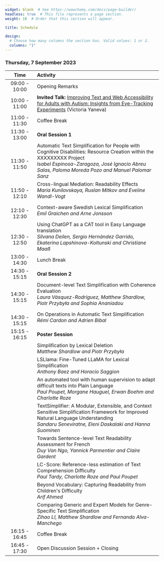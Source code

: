 ```yaml
---
widget: blank  # See https://wowchemy.com/docs/page-builder/
headless: true  # This file represents a page section.
weight: 10  # Order that this section will appear.

title: Schedule

design:
  # Choose how many columns the section has. Valid values: 1 or 2.
  columns: "1"
---
```


### Thursday, 7 September 2023


| Time | Activity |
| :---: | :----------- |
| 09:00 - 10:00 | Opening Remarks |
| 10:00 - 11:00 | **Invited Talk:** [Improving Text and Web Accessibility for Adults with Autism: Insights from Eye-Tracking Experiments](../talks/) (Victoria Yaneva) |
| 11:00 - 11:30 | Coffee Break |
| 11:30 - 13:00 | **Oral Session 1** |
| &nbsp;&nbsp;&nbsp;&nbsp;&nbsp;&nbsp;&nbsp;&nbsp;&nbsp;&nbsp; 11:30 - 11:50 | Automatic Text Simplification for People with Cognitive Disabilities: Resource Creation within the XXXXXXXXX Project<br>*Isabel Espinosa-Zaragoza, José Ignacio Abreu Salas, Paloma Moreda Pozo and Manuel Palomar Sanz* |
| &nbsp;&nbsp;&nbsp;&nbsp;&nbsp;&nbsp;&nbsp;&nbsp;&nbsp;&nbsp; 11:50 - 12:10 | Cross-lingual Mediation: Readability Effects<br>*Maria Kunilovskaya, Ruslan Mitkov and Eveline Wandl-Vogt* |
| &nbsp;&nbsp;&nbsp;&nbsp;&nbsp;&nbsp;&nbsp;&nbsp;&nbsp;&nbsp; 12:10 - 12:30 | Context-aware Swedish Lexical Simplification<br>*Emil Graichen and Arne Jonsson* |
| &nbsp;&nbsp;&nbsp;&nbsp;&nbsp;&nbsp;&nbsp;&nbsp;&nbsp;&nbsp; 12:30 - 12:50 | Using ChatGPT as a CAT tool in Easy Language translation<br>*Silvana Deilen, Sergio Hernández Garrido, Ekaterina Lapshinova-Koltunski and Christiane Maaß* |
| 13:00 - 14:30 | Lunch Break |
| 14:30 - 15:15 | **Oral Session 2** |
| &nbsp;&nbsp;&nbsp;&nbsp;&nbsp;&nbsp;&nbsp;&nbsp;&nbsp;&nbsp; 14:30 - 15:15 | Document-level Text Simplification with Coherence Evaluation<br>*Laura Vásquez-Rodríguez, Matthew Shardlow, Piotr Przybyła and Sophia Ananiadou* |
| &nbsp;&nbsp;&nbsp;&nbsp;&nbsp;&nbsp;&nbsp;&nbsp;&nbsp;&nbsp; 14:30 - 15:15 | On Operations in Automatic Text Simplification<br>*Rémi Cardon and Adrien Bibal* |
| 15:15 - 16:15 | **Poster Session** |
|  | Simplification by Lexical Deletion<br>*Matthew Shardlow and Piotr Przybyła* |
|  | LSLlama: Fine-Tuned LLaMA for Lexical Simplification<br>*Anthony Baez and Horacio Saggion* |
|  | An automated tool with human supervision to adapt difficult texts into Plain Language<br>*Paul Poupet, Morgane Hauguel, Erwan Boehm and Charlotte Roze* |
|  | TextSimplifier: A Modular, Extensible, and Context Sensitive Simplification Framework for Improved Natural Language Understanding<br>*Sandaru Seneviratne, Eleni Daskalaki and Hanna Suominen* |
|  | Towards Sentence-level Text Readability Assessment for French<br>*Duy Van Ngo, Yannick Parmentier and Claire Gardent* |
|  | LC-Score: Reference-less estimation of Text Comprehension Difficulty<br>*Paul Tardy, Charlotte Roze and Paul Poupet* |
|  | Beyond Vocabulary: Capturing Readability from Children's Difficulty<br>*Arif Ahmed* |
|  | Comparing Generic and Expert Models for Genre-Specific Text Simplification<br>*Zihao LI, Matthew Shardlow and Fernando Alva-Manchego* |
| 16:15 - 16:45 | Coffee Break |
| 16:45 - 17:30 | Open Discussion Session + Closing |